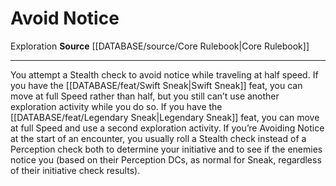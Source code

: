 ﻿---
id: '511'
name: Avoid Notice
rarity: Common
source: '[[DATABASE/source/Core Rulebook|Core Rulebook]]'
trait:
- '[[DATABASE/trait/Exploration|Exploration]]'
type: Action

---
# Avoid Notice

<span class="item-trait">Exploration</span>
**Source** [[DATABASE/source/Core Rulebook|Core Rulebook]]

---
You attempt a Stealth check to avoid notice while traveling at half speed. If you have the [[DATABASE/feat/Swift Sneak|Swift Sneak]] feat, you can move at full Speed rather than half, but you still can’t use another exploration activity while you do so. If you have the [[DATABASE/feat/Legendary Sneak|Legendary Sneak]] feat, you can move at full Speed and use a second exploration activity. If you’re Avoiding Notice at the start of an encounter, you usually roll a Stealth check instead of a Perception check both to determine your initiative and to see if the enemies notice you (based on their Perception DCs, as normal for Sneak, regardless of their initiative check results).